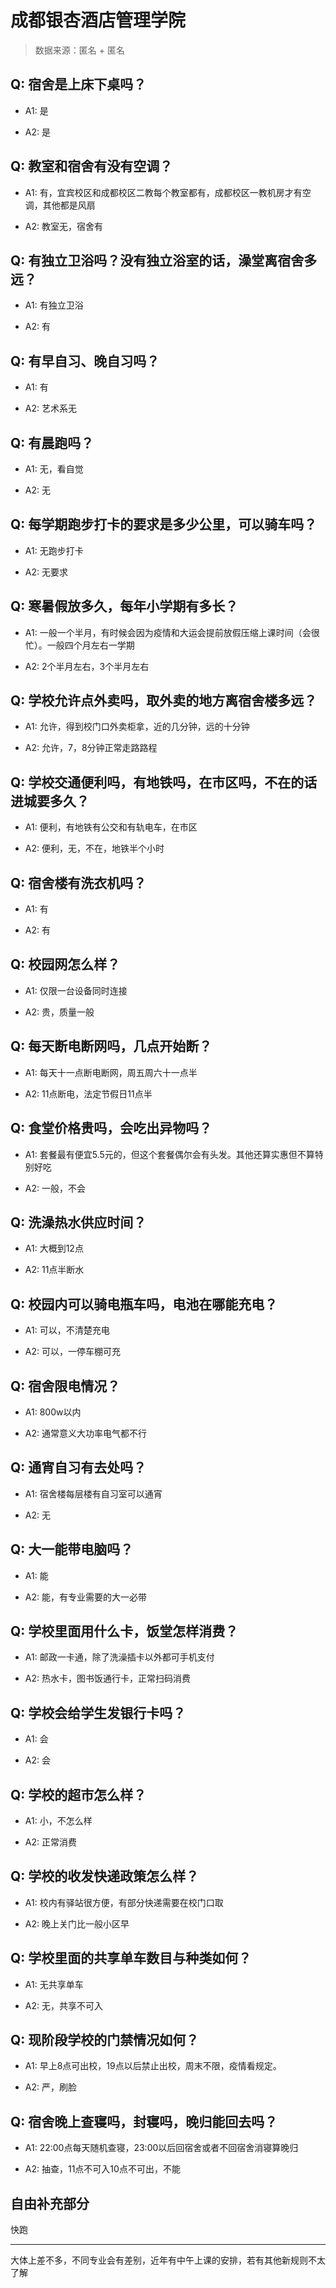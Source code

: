 # 成都银杏酒店管理学院

> 数据来源：匿名 + 匿名

## Q: 宿舍是上床下桌吗？

- A1: 是

- A2: 是

## Q: 教室和宿舍有没有空调？

- A1: 有，宜宾校区和成都校区二教每个教室都有，成都校区一教机房才有空调，其他都是风扇

- A2: 教室无，宿舍有

## Q: 有独立卫浴吗？没有独立浴室的话，澡堂离宿舍多远？

- A1: 有独立卫浴

- A2: 有

## Q: 有早自习、晚自习吗？

- A1: 有

- A2: 艺术系无

## Q: 有晨跑吗？

- A1: 无，看自觉

- A2: 无

## Q: 每学期跑步打卡的要求是多少公里，可以骑车吗？

- A1: 无跑步打卡

- A2: 无要求

## Q: 寒暑假放多久，每年小学期有多长？

- A1: 一般一个半月，有时候会因为疫情和大运会提前放假压缩上课时间（会很忙）。一般四个月左右一学期

- A2: 2个半月左右，3个半月左右

## Q: 学校允许点外卖吗，取外卖的地方离宿舍楼多远？

- A1: 允许，得到校门口外卖柜拿，近的几分钟，远的十分钟

- A2: 允许，7，8分钟正常走路路程

## Q: 学校交通便利吗，有地铁吗，在市区吗，不在的话进城要多久？

- A1: 便利，有地铁有公交和有轨电车，在市区

- A2: 便利，无，不在，地铁半个小时

## Q: 宿舍楼有洗衣机吗？

- A1: 有

- A2: 有

## Q: 校园网怎么样？

- A1: 仅限一台设备同时连接

- A2: 贵，质量一般

## Q: 每天断电断网吗，几点开始断？

- A1: 每天十一点断电断网，周五周六十一点半

- A2: 11点断电，法定节假日11点半

## Q: 食堂价格贵吗，会吃出异物吗？

- A1: 套餐最有便宜5.5元的，但这个套餐偶尔会有头发。其他还算实惠但不算特别好吃

- A2: 一般，不会

## Q: 洗澡热水供应时间？

- A1: 大概到12点

- A2: 11点半断水

## Q: 校园内可以骑电瓶车吗，电池在哪能充电？

- A1: 可以，不清楚充电

- A2: 可以，一停车棚可充

## Q: 宿舍限电情况？

- A1: 800w以内

- A2: 通常意义大功率电气都不行

## Q: 通宵自习有去处吗？

- A1: 宿舍楼每层楼有自习室可以通宵

- A2: 无

## Q: 大一能带电脑吗？

- A1: 能

- A2: 能，有专业需要的大一必带

## Q: 学校里面用什么卡，饭堂怎样消费？

- A1: 邮政一卡通，除了洗澡插卡以外都可手机支付

- A2: 热水卡，图书饭通行卡，正常扫码消费

## Q: 学校会给学生发银行卡吗？

- A1: 会

- A2: 会

## Q: 学校的超市怎么样？

- A1: 小，不怎么样

- A2: 正常消费

## Q: 学校的收发快递政策怎么样？

- A1: 校内有驿站很方便，有部分快递需要在校门口取

- A2: 晚上关门比一般小区早

## Q: 学校里面的共享单车数目与种类如何？

- A1: 无共享单车

- A2: 无，共享不可入

## Q: 现阶段学校的门禁情况如何？

- A1: 早上8点可出校，19点以后禁止出校，周末不限，疫情看规定。

- A2: 严，刷脸

## Q: 宿舍晚上查寝吗，封寝吗，晚归能回去吗？

- A1: 22:00点每天随机查寝，23:00以后回宿舍或者不回宿舍消寝算晚归

- A2: 抽查，11点不可入10点不可出，不能

## 自由补充部分

快跑

***

大体上差不多，不同专业会有差别，近年有中午上课的安排，若有其他新规则不太了解